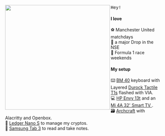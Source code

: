 <img align="left" width="340" src="https://i.ibb.co/xmsKRTs/motherhubbertocat-removebg-preview.png"> <samp> Hey! <br>

#### I love
  :soccer: Manchester United matchdays<br>
  :money_with_wings: a major Drop in the NSE<br>
  :car: Formula 1 race weekends<br>
    
#### My setup
  :keyboard: [BM 40](https://kprepublic.com/products/bm40-rgb-40-hot-swap-custom-mechanical-keyboard-pcb-qmk-underglow-type-c-planck) keyboard with Layered [Durock Tactile T1s](https://rectangles.store/collections/switches/products/durock-t1) flashed with VIA.<br>
  :computer: [HP Envy 13t](https://www.amazon.in/HP-13-3-inch-Windows-Graphics-13-aq1020TX/dp/B08HMMYY6J) and an [Mi 4A 32' Smart TV ](https://www.mi.com/in/mi-led-tv-4a-pro-32/).<br>
  :card_file_box: [Archcraft](https://archcraft.io/) with Alacritty and Openbox.<br>
  :calling: [Ledger Nano S](https://shop.ledger.com/products/ledger-nano-s) to manage my cryptos.<br>
  :notebook_with_decorative_cover: [Samsung Tab 3](https://www.flipkart.com/samsung-galaxy-tab-3-t211-tablet/p/itmdmmkxhzncxzvm) to read and take notes.<br/>  
